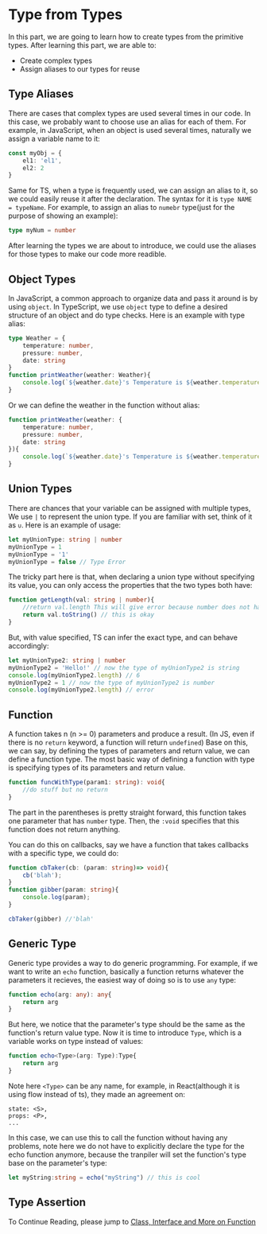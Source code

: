 # Type from Types
In this part, we are going to learn how to create types from the primitive types. After learning this part, we are able to:
- Create complex types 
- Assign aliases to our types for reuse


## Type Aliases
There are cases that complex types are used several times in our code. In this case, we probably want to choose use an alias for each of them. For example, in JavaScript, when an object is used several times, naturally we assign a variable name to it: 
```typescript
const myObj = {
    el1: 'el1',
    el2: 2
}
```
Same for TS, when a type is frequently used, we can assign an alias to it, so we could easily reuse it after the declaration. The syntax for it is ```type NAME = typeName```. For example, to assign an alias to ```numebr``` type(just for the purpose of showing an example): 
```typescript
type myNum = number
```
After learning the types we are about to introduce, we could use the aliases for those types to make our code more readible. 


## Object Types

In JavaScript, a common approach to organize data and pass it around is by using ```object```. In TypeScript, we use ```object``` type to define a desired structure of an object and do type checks. Here is an example with type alias:
```typescript
type Weather = {
    temperature: number, 
    pressure: number,
    date: string
}
function printWeather(weather: Weather){
    console.log(`${weather.date}'s Temperature is ${weather.temperature} C, with pressure of ${weather.pressure} Kpa`)
}
```
Or we can define the weather in the function without alias: 
```typescript
function printWeather(weather: {
    temperature: number, 
    pressure: number,
    date: string
}){
    console.log(`${weather.date}'s Temperature is ${weather.temperature} C, with pressure of ${weather.pressure} Kpa`)
}
```

## Union Types
There are chances that your variable can be assigned with multiple types, We use ```|``` to represent the union type. If you are familiar with set, think of it as ```∪```. Here is an example of usage: 
```typescript
let myUnionType: string | number
myUnionType = 1
myUnionType = '1'
myUnionType = false // Type Error
```

The tricky part here is that, when declaring a union type without specifying its value, you can only access the properties that the two types both have: 
```typescript
function getLength(val: string | number){
    //return val.length This will give error because number does not have length property
    return val.toString() // this is okay
}
```
But, with value specified, TS can infer the exact type, and can behave accordingly: 
```typescript
let myUnionType2: string | number
myUnionType2 = 'Hello!' // now the type of myUnionType2 is string
console.log(myUnionType2.length) // 6
myUnionType2 = 1 // now the type of myUnionType2 is number
console.log(myUnionType2.length) // error
```

## Function
A function takes n (n >= 0) parameters and produce a result. (In JS, even if there is no ```return``` keyword, a function will return ```undefined```) Base on this, we can say, by defining the types of parameters and return value, we can define a function type. The most basic way of defining a function with type is specifying types of its parameters and return value.
```typescript
function funcWithType(param1: string): void{
    //do stuff but no return
}
```
The part in the parentheses is pretty straight forward, this function takes one parameter that has ```number``` type. Then, the ```:void``` specifies that this function does not return anything.

You can do this on callbacks, say we have a function that takes callbacks with a specific type, we could do: 
```typescript
function cbTaker(cb: (param: string)=> void){
    cb('blah');
}
function gibber(param: string){
    console.log(param);
}

cbTaker(gibber) //'blah'
```

## Generic Type

Generic type provides a way to do generic programming. For example, if we want to write an ```echo``` function, basically a function returns whatever the parameters it recieves, the easiest way of doing so is to use ```any``` type: 
```typescript
function echo(arg: any): any{
    return arg
}
```
But here, we notice that the parameter's type should be the same as the function's return value type. Now it is time to introduce ```Type```, which is a variable works on type instead of values: 
```typescript
function echo<Type>(arg: Type):Type{
    return arg
}
```
Note here ```<Type>``` can be any name, for example, in React(although it is using flow instead of ts), they made an agreement on: 
```
state: <S>,
props: <P>,
...
```
In this case, we can use this to call the function without having any problems, note here we do not have to explicitly declare the type for the echo function anymore, because the tranpiler will set the function's type base on the parameter's type: 
```typescript
let myString:string = echo("myString") // this is cool
```

## Type Assertion

To Continue Reading, please jump to [Class, Interface and More on Function](../advanced_type2/advanced_type2.md)